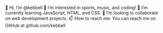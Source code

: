 👋 Hi, I’m @kebbell
👀 I’m interested in sports, music, and coding!
🌱 I’m currently learning JavaScript, HTML, and CSS.
💞️ I’m looking to collaborate on web development projects.
📫 How to reach me: You can reach me on GitHub at github.com/kebbell
<!---
kebbell/kebbell is a ✨ special ✨ repository because its `README.md` (this file) appears on your GitHub profile.
You can click the Preview link to take a look at your changes.
--->
